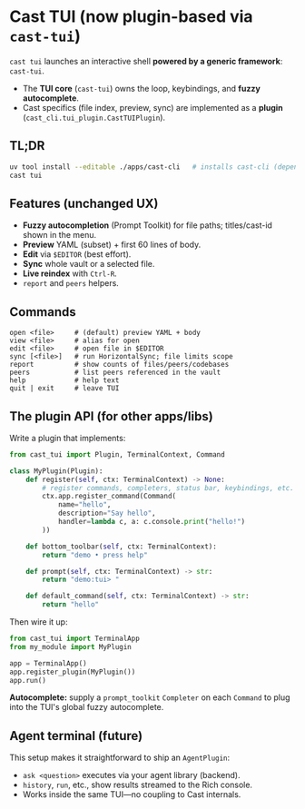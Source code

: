 # Cast TUI (now plugin-based via `cast-tui`)

`cast tui` launches an interactive shell **powered by a generic framework**: `cast-tui`.

- The **TUI core** (`cast-tui`) owns the loop, keybindings, and **fuzzy autocomplete**.
- Cast specifics (file index, preview, sync) are implemented as a **plugin** (`cast_cli.tui_plugin.CastTUIPlugin`).

## TL;DR

```bash
uv tool install --editable ./apps/cast-cli   # installs cast-cli (depends on cast-tui)
cast tui
```

## Features (unchanged UX)

* **Fuzzy autocompletion** (Prompt Toolkit) for file paths; titles/cast-id shown in the menu.
* **Preview** YAML (subset) + first 60 lines of body.
* **Edit** via `$EDITOR` (best effort).
* **Sync** whole vault or a selected file.
* **Live reindex** with `Ctrl‑R`.
* `report` and `peers` helpers.

## Commands

```
open <file>     # (default) preview YAML + body
view <file>     # alias for open
edit <file>     # open file in $EDITOR
sync [<file>]   # run HorizontalSync; file limits scope
report          # show counts of files/peers/codebases
peers           # list peers referenced in the vault
help            # help text
quit | exit     # leave TUI
```

## The plugin API (for other apps/libs)

Write a plugin that implements:

```python
from cast_tui import Plugin, TerminalContext, Command

class MyPlugin(Plugin):
    def register(self, ctx: TerminalContext) -> None:
        # register commands, completers, status bar, keybindings, etc.
        ctx.app.register_command(Command(
            name="hello",
            description="Say hello",
            handler=lambda c, a: c.console.print("hello!")
        ))

    def bottom_toolbar(self, ctx: TerminalContext):
        return "demo • press help"

    def prompt(self, ctx: TerminalContext) -> str:
        return "demo:tui> "

    def default_command(self, ctx: TerminalContext) -> str:
        return "hello"
```

Then wire it up:

```python
from cast_tui import TerminalApp
from my_module import MyPlugin

app = TerminalApp()
app.register_plugin(MyPlugin())
app.run()
```

**Autocomplete:** supply a `prompt_toolkit` `Completer` on each `Command` to plug into the TUI's global fuzzy autocomplete.

## Agent terminal (future)

This setup makes it straightforward to ship an `AgentPlugin`:

* `ask <question>` executes via your agent library (backend).
* `history`, `run`, etc., show results streamed to the Rich console.
* Works inside the same TUI—no coupling to Cast internals.